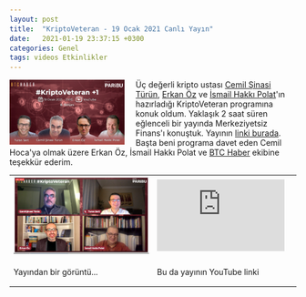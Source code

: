 ```yaml
---
layout: post
title:  "KriptoVeteran - 19 Ocak 2021 Canlı Yayın"
date:   2021-01-19 23:37:15 +0300
categories: Genel
tags: videos Etkinlikler
---
```


<img align="left" src="/assets/kriptoveteran_poster_1200.jpg" style="width:40%; padding-right:20px"> Üç değerli kripto ustası [Cemil Şinasi Türün](https://twitter.com/Jetwell), [Erkan Öz](https://twitter.com/_ErkanOz) ve [İsmail Hakkı Polat](https://twitter.com/ismailhpolat)'ın hazırladığı KriptoVeteran programına konuk oldum. Yaklaşık 2 saat süren eğlenceli bir yayında Merkeziyetsiz Finans'ı konuştuk. Yayının [linki burada](https://www.pscp.tv/w/1mnxeakopNnxX). Başta beni programa davet eden Cemil Hoca'ya olmak üzere Erkan Öz, İsmail Hakkı Polat ve [BTC Haber](https://twitter.com/BTCHabercom) ekibine teşekkür ederim. 
&nbsp;

<table><tr><td style="width:50%">
<img src="/assets/kriptoveteran_screenshot.jpg">
</td>
<td style="width:50%">
<iframe width="224" height="126" src="https://www.youtube.com/embed/dI5R1P9Hl50" frameborder="0" allowfullscreen></iframe></td></tr>
<tr><td style="width:50%; vertical-align:top">
<p>
Yayından bir görüntü...  
</p></td>
<td style="width:50%; vertical-align:top">
<p>Bu da yayının YouTube linki</p>
</td></tr> 
</table>
